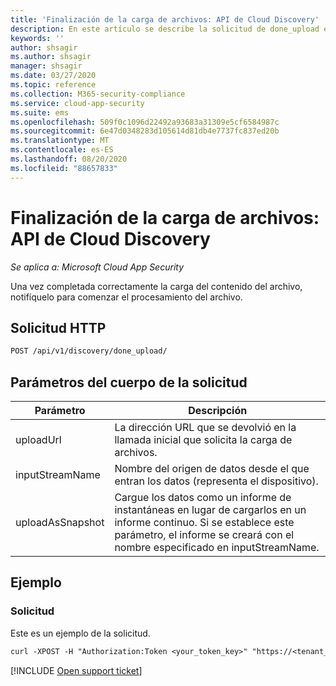 ```yaml
---
title: 'Finalización de la carga de archivos: API de Cloud Discovery'
description: En este artículo se describe la solicitud de done_upload en la API de Cloud Discovery de Cloud App Security.
keywords: ''
author: shsagir
ms.author: shsagir
manager: shsagir
ms.date: 03/27/2020
ms.topic: reference
ms.collection: M365-security-compliance
ms.service: cloud-app-security
ms.suite: ems
ms.openlocfilehash: 509f0c1096d22492a93683a31309e5cf6584987c
ms.sourcegitcommit: 6e47d0348283d105614d81db4e7737fc837ed20b
ms.translationtype: MT
ms.contentlocale: es-ES
ms.lasthandoff: 08/20/2020
ms.locfileid: "88657833"
---
```

# <a name="finalize-file-upload---cloud-discovery-api"></a>Finalización de la carga de archivos: API de Cloud Discovery

*Se aplica a: Microsoft Cloud App Security*

Una vez completada correctamente la carga del contenido del archivo, notifíquelo para comenzar el procesamiento del archivo.

## <a name="http-request"></a>Solicitud HTTP

```rest
POST /api/v1/discovery/done_upload/
```

## <a name="request-body-parameters"></a>Parámetros del cuerpo de la solicitud

| Parámetro | Descripción |
| --- | --- |
| uploadUrl | La dirección URL que se devolvió en la llamada inicial que solicita la carga de archivos. |
| inputStreamName | Nombre del origen de datos desde el que entran los datos (representa el dispositivo). |
| uploadAsSnapshot | Cargue los datos como un informe de instantáneas en lugar de cargarlos en un informe continuo. Si se establece este parámetro, el informe se creará con el nombre especificado en inputStreamName. |

## <a name="example"></a>Ejemplo

### <a name="request"></a>Solicitud

Este es un ejemplo de la solicitud.

```rest
curl -XPOST -H "Authorization:Token <your_token_key>" "https://<tenant_id>.<tenant_region>.contoso.com/api/v1/discovery/done_upload/" -d "uploadUrl=<initiate_file_upload_response_url>"
```

[!INCLUDE [Open support ticket](includes/support.md)]
